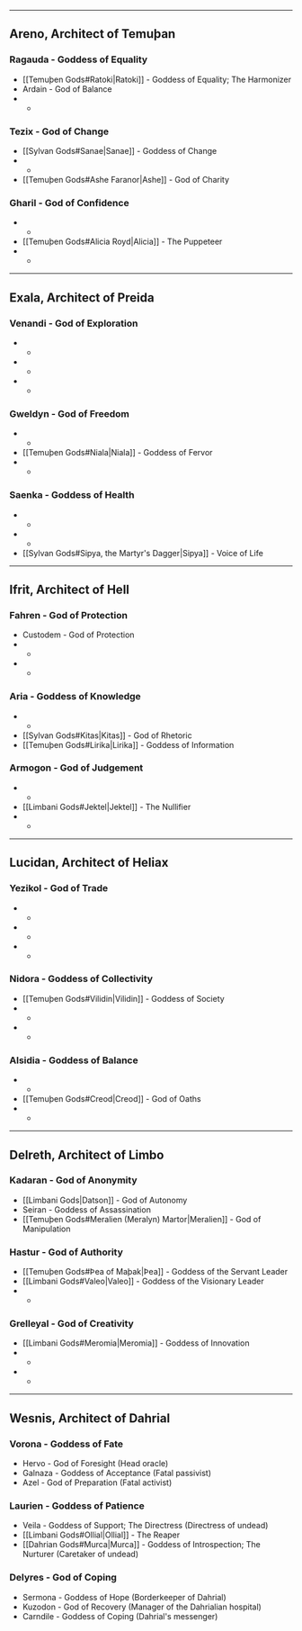 - - -
## Areno, Architect of Temuþan

### Ragauda - Goddess of Equality

- [[Temuþen Gods#Ratoki|Ratoki]] - Goddess of Equality; The Harmonizer
- Ardain - God of Balance
- -
### Tezix - God of Change

- [[Sylvan Gods#Sanae|Sanae]] - Goddess of Change
- -
- [[Temuþen Gods#Ashe Faranor|Ashe]] - God of Charity
### Gharil - God of Confidence

- -
- [[Temuþen Gods#Alicia Royd|Alicia]] - The Puppeteer
- -
- - -
## Exala, Architect of Preida
### Venandi - God of Exploration

- -
- -
- -
### Gweldyn - God of Freedom

- -
- [[Temuþen Gods#Niala|Niala]] - Goddess of Fervor
- -
### Saenka - Goddess of Health

- -
- -
- [[Sylvan Gods#Sipya, the Martyr's Dagger|Sipya]] - Voice of Life
- - -
## Ifrit, Architect of Hell

### Fahren - God of Protection

- Custodem - God of Protection
- -
- -
### Aria - Goddess of Knowledge

- -
- [[Sylvan Gods#Kitas|Kitas]] - God of Rhetoric
- [[Temuþen Gods#Lirika|Lirika]] - Goddess of Information
### Armogon - God of Judgement

- -
- [[Limbani Gods#Jektel|Jektel]] - The Nullifier
- -
- - -
## Lucidan, Architect of Heliax

### Yezikol - God of Trade

- -
- -
- -

### Nidora - Goddess of Collectivity

- [[Temuþen Gods#Vilidin|Vilidin]] - Goddess of Society
- -
- -
### Alsidia - Goddess of Balance

- -
- [[Temuþen Gods#Creod|Creod]] - God of Oaths
- -
- - -
## Delreth, Architect of Limbo

### Kadaran - God of Anonymity

- [[Limbani Gods|Datson]] - God of Autonomy
- Seiran - Goddess of Assassination
- [[Temuþen Gods#Meralien (Meralyn) Martor|Meralien]] - God of Manipulation

### Hastur - God of Authority

- [[Temuþen Gods#Þea of Maþak|Þea]] - Goddess of the Servant Leader
- [[Limbani Gods#Valeo|Valeo]] - Goddess of the Visionary Leader
- -

### Grelleyal - God of Creativity

- [[Limbani Gods#Meromia|Meromia]] - Goddess of Innovation
- -
- -
- - -
## Wesnis, Architect of Dahrial

### Vorona - Goddess of Fate

- Hervo - God of Foresight (Head oracle)
- Galnaza - Goddess of Acceptance (Fatal passivist)
- Azel - God of Preparation (Fatal activist)
### Laurien - Goddess of Patience

- Veila - Goddess of Support; The Directress (Directress of undead)
- [[Limbani Gods#Ollial|Ollial]] - The Reaper
- [[Dahrian Gods#Murca|Murca]] - Goddess of Introspection; The Nurturer (Caretaker of undead)
### Delyres - God of Coping

- Sermona - Goddess of Hope (Borderkeeper of Dahrial)
- Kuzodon - God of Recovery (Manager of the Dahrialian hospital)
- Carndile - Goddess of Coping (Dahrial's messenger)